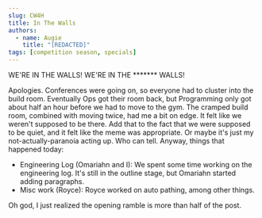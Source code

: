 ```yaml
---
slug: CW4H
title: In The Walls
authors:
  - name: Augie
    title: "[REDACTED]"
tags: [competition season, specials]
---
```

WE'RE IN THE WALLS! WE'RE IN THE ******* WALLS!

Apologies. Conferences were going on, so everyone had to cluster into the build room. Eventually Ops got their room back, but Programming only got about half an hour before we had to move to the gym. The cramped build room, combined with moving twice, had me a bit on edge. It felt like we weren't supposed to be there. Add that to the fact that we were supposed to be quiet, and it felt like the meme was appropriate. Or maybe it's just my not-actually-paranoia acting up. Who can tell. Anyway, things that happened today:

* Engineering Log (Omariahn and I): We spent some time working on the engineering log. It's still in the outline stage, but Omariahn started adding paragraphs.
* Misc work (Royce): Royce worked on auto pathing, among other things.

Oh god, I just realized the opening ramble is more than half of the post.